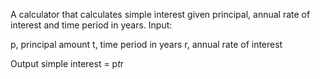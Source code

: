 A calculator that calculates simple interest given principal, annual rate of interest and time period in years.
Input:
  
  p, principal amount
   t, time period in years
   r, annual rate of interest

Output
   simple interest = p*t*r
